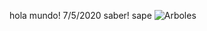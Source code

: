 hola mundo!
7/5/2020
saber!
sape
![Arboles](https://images-na.ssl-images-amazon.com/images/I/61PmNKUEh4L._AC_SX425_.jpg)